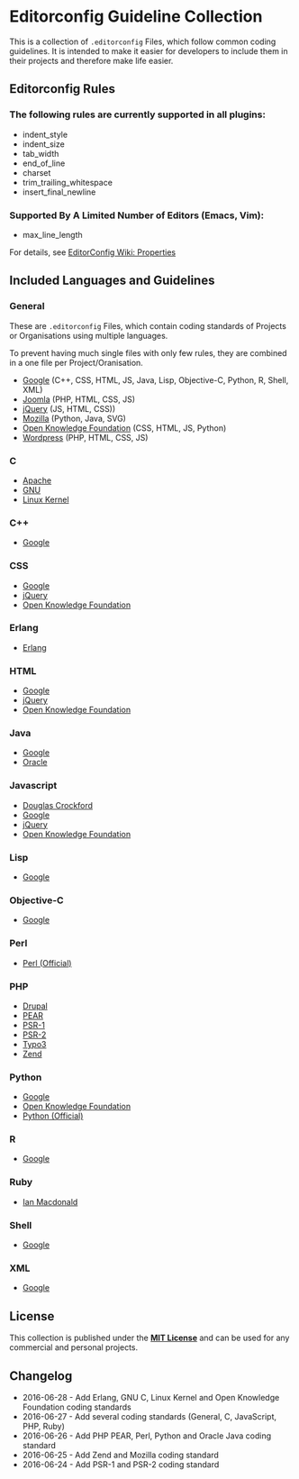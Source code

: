 # Editorconfig Guideline Collection

This is a collection of `.editorconfig` Files, which follow common coding guidelines.
It is intended to make it easier for developers to include them in their projects and therefore make life easier.

## Editorconfig Rules

### The following rules are currently supported in all plugins:

 * indent_style
 * indent_size
 * tab_width
 * end_of_line
 * charset
 * trim_trailing_whitespace
 * insert_final_newline

### Supported By A Limited Number of Editors (Emacs, Vim):

 * max_line_length

For details, see [EditorConfig Wiki: Properties](https://github.com/editorconfig/editorconfig/wiki/EditorConfig-Properties)

## Included Languages and Guidelines

### General
These are `.editorconfig` Files, which contain coding standards of Projects or Organisations using multiple languages.

To prevent having much single files with only few rules, they are combined in a one file per Project/Oranisation.

 * [Google](https://github.com/tomlutzenberger/editorconfig-guideline-collection/blob/master/general/google.editorconfig) (C++, CSS, HTML, JS, Java, Lisp, Objective-C, Python, R, Shell, XML)
 * [Joomla](https://github.com/tomlutzenberger/editorconfig-guideline-collection/blob/master/general/joomla.editorconfig) (PHP, HTML, CSS, JS)
 * [jQuery](https://github.com/tomlutzenberger/editorconfig-guideline-collection/blob/master/general/jquery.editorconfig) (JS, HTML, CSS))
 * [Mozilla](https://github.com/tomlutzenberger/editorconfig-guideline-collection/blob/master/general/mozilla.editorconfig) (Python, Java, SVG)
 * [Open Knowledge Foundation](https://github.com/tomlutzenberger/editorconfig-guideline-collection/blob/master/general/okfn.editorconfig) (CSS, HTML, JS, Python)
 * [Wordpress](https://github.com/tomlutzenberger/editorconfig-guideline-collection/blob/master/general/wordpress.editorconfig) (PHP, HTML, CSS, JS)

### C
 * [Apache](https://github.com/tomlutzenberger/editorconfig-guideline-collection/blob/master/c/apache.editorconfig)
 * [GNU](https://github.com/tomlutzenberger/editorconfig-guideline-collection/blob/master/c/gnu.editorconfig)
 * [Linux Kernel](https://github.com/tomlutzenberger/editorconfig-guideline-collection/blob/master/c/linux-kernel.editorconfig)

### C++
 * [Google](https://github.com/tomlutzenberger/editorconfig-guideline-collection/blob/master/general/google.editorconfig)

### CSS
 * [Google](https://github.com/tomlutzenberger/editorconfig-guideline-collection/blob/master/general/google.editorconfig)
 * [jQuery](https://github.com/tomlutzenberger/editorconfig-guideline-collection/blob/master/general/jquery.editorconfig)
 * [Open Knowledge Foundation](https://github.com/tomlutzenberger/editorconfig-guideline-collection/blob/master/general/okfn.editorconfig)

### Erlang
 * [Erlang](https://github.com/tomlutzenberger/editorconfig-guideline-collection/blob/master/erlang/erlang.editorconfig)

### HTML
 * [Google](https://github.com/tomlutzenberger/editorconfig-guideline-collection/blob/master/general/google.editorconfig)
 * [jQuery](https://github.com/tomlutzenberger/editorconfig-guideline-collection/blob/master/general/jquery.editorconfig)
 * [Open Knowledge Foundation](https://github.com/tomlutzenberger/editorconfig-guideline-collection/blob/master/general/okfn.editorconfig)

### Java
 * [Google](https://github.com/tomlutzenberger/editorconfig-guideline-collection/blob/master/general/google.editorconfig)
 * [Oracle](https://github.com/tomlutzenberger/editorconfig-guideline-collection/blob/master/java/oracle.editorconfig)

### Javascript
 * [Douglas Crockford](https://github.com/tomlutzenberger/editorconfig-guideline-collection/blob/master/javascript/crockford.editorconfig)
 * [Google](https://github.com/tomlutzenberger/editorconfig-guideline-collection/blob/master/general/google.editorconfig)
 * [jQuery](https://github.com/tomlutzenberger/editorconfig-guideline-collection/blob/master/general/jquery.editorconfig)
 * [Open Knowledge Foundation](https://github.com/tomlutzenberger/editorconfig-guideline-collection/blob/master/general/okfn.editorconfig)

### Lisp
 * [Google](https://github.com/tomlutzenberger/editorconfig-guideline-collection/blob/master/general/google.editorconfig)

### Objective-C
 * [Google](https://github.com/tomlutzenberger/editorconfig-guideline-collection/blob/master/general/google.editorconfig)

### Perl
 * [Perl (Official)](https://github.com/tomlutzenberger/editorconfig-guideline-collection/blob/master/perl/perl.editorconfig)

### PHP
 * [Drupal](https://github.com/tomlutzenberger/editorconfig-guideline-collection/blob/master/php/drupal.editorconfig)
 * [PEAR](https://github.com/tomlutzenberger/editorconfig-guideline-collection/blob/master/php/pear.editorconfig)
 * [PSR-1](https://github.com/tomlutzenberger/editorconfig-guideline-collection/blob/master/php/psr-1.editorconfig)
 * [PSR-2](https://github.com/tomlutzenberger/editorconfig-guideline-collection/blob/master/php/psr-2.editorconfig)
 * [Typo3](https://github.com/tomlutzenberger/editorconfig-guideline-collection/blob/master/php/typo3.editorconfig)
 * [Zend](https://github.com/tomlutzenberger/editorconfig-guideline-collection/blob/master/php/zend.editorconfig)

### Python
 * [Google](https://github.com/tomlutzenberger/editorconfig-guideline-collection/blob/master/general/google.editorconfig)
 * [Open Knowledge Foundation](https://github.com/tomlutzenberger/editorconfig-guideline-collection/blob/master/general/okfn.editorconfig)
 * [Python (Official)](https://github.com/tomlutzenberger/editorconfig-guideline-collection/blob/master/python/python.editorconfig)

### R
 * [Google](https://github.com/tomlutzenberger/editorconfig-guideline-collection/blob/master/general/google.editorconfig)

### Ruby
 * [Ian Macdonald](https://github.com/tomlutzenberger/editorconfig-guideline-collection/blob/master/ruby/caliban.editorconfig)

### Shell
 * [Google](https://github.com/tomlutzenberger/editorconfig-guideline-collection/blob/master/general/google.editorconfig)

### XML
 * [Google](https://github.com/tomlutzenberger/editorconfig-guideline-collection/blob/master/general/google.editorconfig)


## License

This collection is published under the **[MIT License](LICENSE)** and can be used for any commercial and personal projects.


## Changelog

 * 2016-06-28 - Add Erlang, GNU C, Linux Kernel and Open Knowledge Foundation coding standards
 * 2016-06-27 - Add several coding standards (General, C, JavaScript, PHP, Ruby)
 * 2016-06-26 - Add PHP PEAR, Perl, Python and Oracle Java coding standard
 * 2016-06-25 - Add Zend and Mozilla coding standard
 * 2016-06-24 - Add PSR-1 and PSR-2 coding standard
